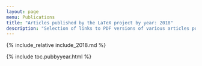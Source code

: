 ```yaml
---
layout: page
menu: Publications
title: "Articles published by the LaTeX project by year: 2018"
description: "Selection of links to PDF versions of various articles published by the LaTeX3 project and links to videos of their conference presentations."
---
```



{% include_relative include_2018.md %}


<div class="row">{% include toc.pubbyyear.html %}</div>
<div id="div_vgwpixel"></div>
